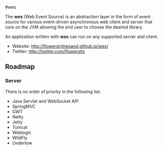 #wes

The **wes** (Web Event Source) is an abstraction layer in the form of event source for various event-driven asynchronous web client and server that runs on the JVM allowing the end user to choose the desired library.

An application written with **wes** can run on any supported server and client.

* Website: http://flowersinthesand.github.io/wes/ 
* Twitter: http://twitter.com/flowersits

## Roadmap

### Server
There is no order of priority in the following list.

* Java Servlet and WebSocket API
* SpringMVC
* GWT
* Netty
* Jetty
* Tomcat
* Weblogic
* WildFly
* Undertow